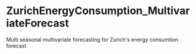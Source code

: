 # ZurichEnergyConsumption_MultivariateForecast
Multi seasonal multivariate forecasting for Zurich's energy consumtion forecast
